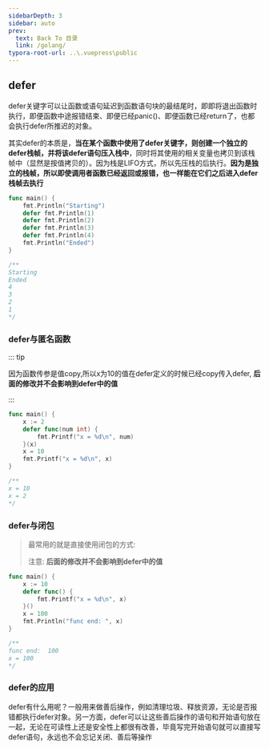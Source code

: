 ```yaml
---
sidebarDepth: 3
sidebar: auto
prev:
  text: Back To 目录
  link: /golang/
typora-root-url: ..\.vuepress\public
---
```




## defer

defer关键字可以让函数或语句延迟到函数语句块的最结尾时，即即将退出函数时执行，即便函数中途报错结束、即便已经panic()、即便函数已经return了，也都会执行defer所推迟的对象。

其实defer的本质是，**当在某个函数中使用了defer关键字，则创建一个独立的defer栈帧，并将该defer语句压入栈中**，同时将其使用的相关变量也拷贝到该栈帧中（显然是按值拷贝的）。因为栈是LIFO方式，所以先压栈的后执行。**因为是独立的栈帧，所以即使调用者函数已经返回或报错，也一样能在它们之后进入defer栈帧去执行**

```go
func main() {
	fmt.Println("Starting")
	defer fmt.Println(1)
	defer fmt.Println(2)
	defer fmt.Println(3)
	defer fmt.Println(4)
	fmt.Println("Ended")
}

/**
Starting
Ended
4
3
2
1
*/

```

### defer与匿名函数

::: tip

因为函数传参是值copy,所以x为10的值在defer定义的时候已经copy传入defer, **后面的修改并不会影响到defer中的值**

:::

```go
func main() {
	x := 2
	defer func(num int) {
		fmt.Printf("x = %d\n", num)
	}(x)
	x = 10
	fmt.Printf("x = %d\n", x)
}

/**
x = 10
x = 2
*/
```

### defer与闭包

> 最常用的就是直接使用闭包的方式:
>
> 注意: **后面的修改并不会影响到defer中的值**

```go
func main() {
	x := 10
	defer func() {
		fmt.Printf("x = %d\n", x)
	}()
	x = 100
	fmt.Println("func end: ", x)
}

/**
func end:  100
x = 100
*/
```

### defer的应用

defer有什么用呢？一般用来做善后操作，例如清理垃圾、释放资源，无论是否报错都执行defer对象。另一方面，defer可以让这些善后操作的语句和开始语句放在一起，无论在可读性上还是安全性上都很有改善，毕竟写完开始语句就可以直接写defer语句，永远也不会忘记关闭、善后等操作



